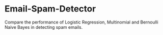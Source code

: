 # Email-Spam-Detector
Compare the performance of Logistic Regression, Multinomial and Bernoulli Naive Bayes in detecting spam emails.
